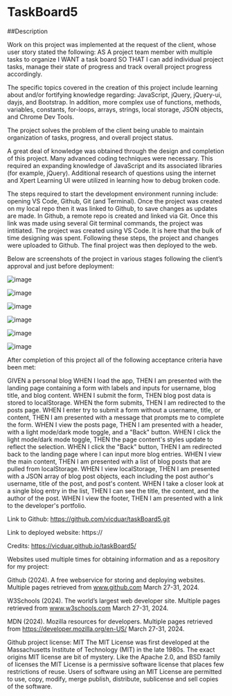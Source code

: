 # TaskBoard5

##Description

Work on this project was implemented at the request of the client, whose user story stated the following: AS A project team member with multiple tasks to organize I WANT a task board SO THAT I can add individual project tasks, manage their state of progress and track overall project progress accordingly.

The specific topics covered in the creation of this project include learning about and/or fortifying knowledge regarding: JavaScript, jQuery, jQuery-ui, dayjs, and Bootstrap. In addition, more complex use of functions, methods, variables, constants, for-loops, arrays, strings, local storage, JSON objects, and Chrome Dev Tools.

The project solves the problem of the client being unable to maintain organization of tasks, progress, and overall project status.

A great deal of knowledge was obtained through the design and completion of this project. Many advanced coding techniques were necessary. This required an expanding knowledge of JavaScript and its associated libraries (for example, jQuery). Additional research of questions using the internet and Xpert Learning UI were utilized in learning how to debug broken code.

The steps required to start the development environment running include: opening VS Code, Github, Git (and Terminal). Once the project was created on my local repo then it was linked to Github, to save changes as updates are made. In Github, a remote repo is created and linked via Git. Once this link was made using several Git terminal commands, the project was intitiated. The project was created using VS Code. It is here that the bulk of time designing was spent. Following these steps, the project and changes were uploaded to Github. The final project was then deployed to the web.

Below are screenshots of the project in various stages following the client’s approval and just before deployment:

![image](https://github.com/vicduar/taskBoard5/assets/152129193/bd2a5108-d5a2-4aef-bf50-a8c1d02d695b)

![image](https://github.com/vicduar/taskBoard5/assets/152129193/ba485169-dcf6-47d5-bb1c-e37f81e7f382)

![image](https://github.com/vicduar/taskBoard5/assets/152129193/de1af72d-2824-41d4-b289-cac053c643d4)

![image](https://github.com/vicduar/taskBoard5/assets/152129193/3878a362-35ff-48ac-8810-f68c6ace62bb)

![image](https://github.com/vicduar/taskBoard5/assets/152129193/8203c792-4e01-4f82-bdf5-a7f581df7724)

![image](https://github.com/vicduar/taskBoard5/assets/152129193/b54b9ac9-58a1-4bb5-9a29-fb2d241f0438)


After completion of this project all of the following acceptance criteria have been met:

GIVEN a personal blog WHEN I load the app, THEN I am presented with the landing page containing a form with labels and inputs for username, blog title, and blog content. WHEN I submit the form, THEN blog post data is stored to localStorage. WHEN the form submits, THEN I am redirected to the posts page. WHEN I enter try to submit a form without a username, title, or content, THEN I am presented with a message that prompts me to complete the form. WHEN I view the posts page, THEN I am presented with a header, with a light mode/dark mode toggle, and a "Back" button. WHEN I click the light mode/dark mode toggle, THEN the page content's styles update to reflect the selection. WHEN I click the "Back" button, THEN I am redirected back to the landing page where I can input more blog entries. WHEN I view the main content, THEN I am presented with a list of blog posts that are pulled from localStorage. WHEN I view localStorage, THEN I am presented with a JSON array of blog post objects, each including the post author's username, title of the post, and post's content. WHEN I take a closer look at a single blog entry in the list, THEN I can see the title, the content, and the author of the post. WHEN I view the footer, THEN I am presented with a link to the developer's portfolio.

Link to Github: https://github.com/vicduar/taskBoard5.git

Link to deployed website: https://

Credits: https://vicduar.github.io/taskBoard5/

Websites used multiple times for obtaining information and as a repository for my project:

Github (2024). A free webservice for storing and deploying websites. Multiple pages retrieved from www.github.com March 27-31, 2024.

W3Schools (2024). The world’s largest web developer site. Multiple pages retrieved from www.w3schools.com March 27-31, 2024.

MDN (2024). Mozilla resources for developers. Multiple pages retrieved from https://developer.mozilla.org/en-US/ March 27-31, 2024.


Github project license: MIT The MIT License was first developed at the Massachusetts Institute of Technology (MIT) in the late 1980s. The exact origins MIT license are bit of mystery. Like the Apache 2.0, and BSD family of licenses the MIT License is a permissive software license that places few restrictions of reuse. Users of software using an MIT License are permitted to use, copy, modify, merge publish, distribute, sublicense and sell copies of the software.
